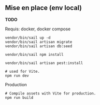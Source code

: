 ## Mise en place (env local)
__TODO__

Requis: docker, docker compose

```
vendor/bin/sail up -d
vendor/bin/sail artisan migrate
vendor/bin/sail artisan db:seed

vendor/bin/sail npm install

vendor/bin/sail artisan pest:install

# used for Vite.
npm run dev
```


Production 

```
# Compile assets with Vite for production.
npm run build
```